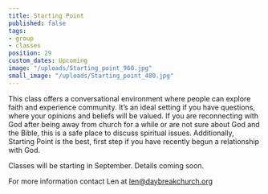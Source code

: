 ```yaml
---
title: Starting Point
published: false
tags:
- group
- classes
position: 29
custom_dates: Upcoming
image: "/uploads/Starting_point_960.jpg"
small_image: "/uploads/Starting_point_480.jpg"
---
```


This class offers a conversational environment where people can explore faith and experience community. It’s an ideal setting if you have questions, where your opinions and beliefs will be valued. If you are reconnecting with God after being away from church for a while or are not sure about God and the Bible, this is a safe place to discuss spiritual issues. Additionally, Starting Point is the best, first step if you have recently begun a relationship with God.

Classes will be starting in September. Details coming soon.

For more information contact Len at len@daybreakchurch.org
